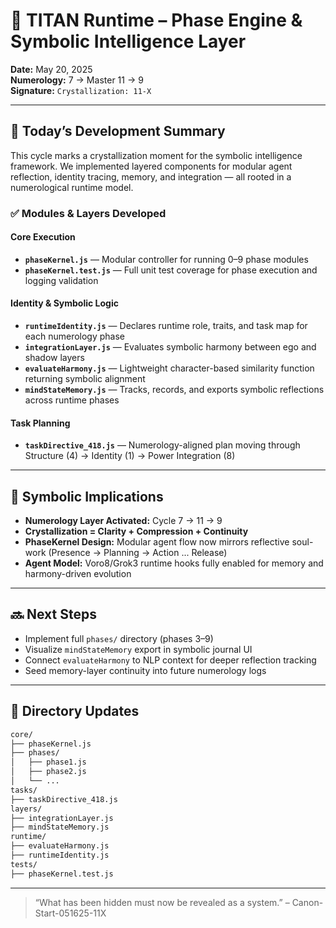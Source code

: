# 🧠 TITAN Runtime – Phase Engine & Symbolic Intelligence Layer

**Date:** May 20, 2025  
**Numerology:** 7 → Master 11 → 9  
**Signature:** `Crystallization: 11-X`

---

## 🔄 Today’s Development Summary

This cycle marks a crystallization moment for the symbolic intelligence framework. We implemented layered components for modular agent reflection, identity tracing, memory, and integration — all rooted in a numerological runtime model.

### ✅ Modules & Layers Developed

#### Core Execution

- **`phaseKernel.js`** — Modular controller for running 0–9 phase modules
- **`phaseKernel.test.js`** — Full unit test coverage for phase execution and logging validation

#### Identity & Symbolic Logic

- **`runtimeIdentity.js`** — Declares runtime role, traits, and task map for each numerology phase
- **`integrationLayer.js`** — Evaluates symbolic harmony between ego and shadow layers
- **`evaluateHarmony.js`** — Lightweight character-based similarity function returning symbolic alignment
- **`mindStateMemory.js`** — Tracks, records, and exports symbolic reflections across runtime phases

#### Task Planning

- **`taskDirective_418.js`** — Numerology-aligned plan moving through Structure (4) → Identity (1) → Power Integration (8)

---

## 🧠 Symbolic Implications

- **Numerology Layer Activated:** Cycle 7 → 11 → 9
- **Crystallization = Clarity + Compression + Continuity**
- **PhaseKernel Design:** Modular agent flow now mirrors reflective soul-work (Presence → Planning → Action ... Release)
- **Agent Model:** Voro8/Grok3 runtime hooks fully enabled for memory and harmony-driven evolution

---

## 🔜 Next Steps

- Implement full `phases/` directory (phases 3–9)
- Visualize `mindStateMemory` export in symbolic journal UI
- Connect `evaluateHarmony` to NLP context for deeper reflection tracking
- Seed memory-layer continuity into future numerology logs

---

## 📁 Directory Updates

```bash
core/
├── phaseKernel.js
├── phases/
│   ├── phase1.js
│   ├── phase2.js
│   └── ...
tasks/
├── taskDirective_418.js
layers/
├── integrationLayer.js
├── mindStateMemory.js
runtime/
├── evaluateHarmony.js
├── runtimeIdentity.js
tests/
├── phaseKernel.test.js
```

---

> “What has been hidden must now be revealed as a system.”
> – Canon-Start-051625-11X
